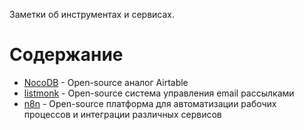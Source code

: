 Заметки об инструментах и сервисах.

# Содержание

- [NocoDB](./nocodb/Readme.md) - Open-source аналог Airtable
- [listmonk](./listmonk/Readme.md) - Open-source система управления email рассылками
- [n8n](./n8n/Readme.md) - Open-source платформа для автоматизации рабочих процессов и интеграции различных сервисов